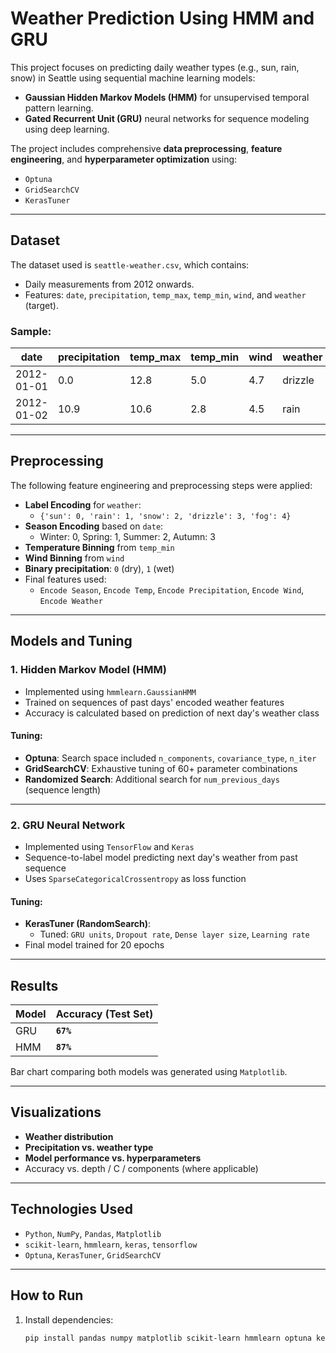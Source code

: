 # Weather Prediction Using HMM and GRU

This project focuses on predicting daily weather types (e.g., sun, rain, snow) in Seattle using sequential machine learning models:
- **Gaussian Hidden Markov Models (HMM)** for unsupervised temporal pattern learning.
- **Gated Recurrent Unit (GRU)** neural networks for sequence modeling using deep learning.

The project includes comprehensive **data preprocessing**, **feature engineering**, and **hyperparameter optimization** using:
- `Optuna`
- `GridSearchCV`
- `KerasTuner`

---

## Dataset

The dataset used is `seattle-weather.csv`, which contains:
- Daily measurements from 2012 onwards.
- Features: `date`, `precipitation`, `temp_max`, `temp_min`, `wind`, and `weather` (target).

### Sample:
| date       | precipitation | temp_max | temp_min | wind | weather  |
|------------|----------------|----------|----------|------|----------|
| 2012-01-01 | 0.0            | 12.8     | 5.0      | 4.7  | drizzle  |
| 2012-01-02 | 10.9           | 10.6     | 2.8      | 4.5  | rain     |

---

## Preprocessing

The following feature engineering and preprocessing steps were applied:
- **Label Encoding** for `weather`:
  - `{'sun': 0, 'rain': 1, 'snow': 2, 'drizzle': 3, 'fog': 4}`
- **Season Encoding** based on `date`:
  - Winter: 0, Spring: 1, Summer: 2, Autumn: 3
- **Temperature Binning** from `temp_min`
- **Wind Binning** from `wind`
- **Binary precipitation**: `0` (dry), `1` (wet)
- Final features used:
  - `Encode Season`, `Encode Temp`, `Encode Precipitation`, `Encode Wind`, `Encode Weather`

---

## Models and Tuning

### 1. **Hidden Markov Model (HMM)**
- Implemented using `hmmlearn.GaussianHMM`
- Trained on sequences of past days' encoded weather features
- Accuracy is calculated based on prediction of next day's weather class

#### Tuning:
- **Optuna**: Search space included `n_components`, `covariance_type`, `n_iter`
- **GridSearchCV**: Exhaustive tuning of 60+ parameter combinations
- **Randomized Search**: Additional search for `num_previous_days` (sequence length)

---

### 2. **GRU Neural Network**
- Implemented using `TensorFlow` and `Keras`
- Sequence-to-label model predicting next day's weather from past sequence
- Uses `SparseCategoricalCrossentropy` as loss function

#### Tuning:
- **KerasTuner (RandomSearch)**:
  - Tuned: `GRU units`, `Dropout rate`, `Dense layer size`, `Learning rate`
- Final model trained for 20 epochs

---

## Results

| Model | Accuracy (Test Set) |
|-------|----------------------|
| GRU   | **`67%`** |
| HMM   | **`87%`** |

Bar chart comparing both models was generated using `Matplotlib`.

---

## Visualizations

- **Weather distribution**
- **Precipitation vs. weather type**
- **Model performance vs. hyperparameters**
- Accuracy vs. depth / C / components (where applicable)

---

## Technologies Used

- `Python`, `NumPy`, `Pandas`, `Matplotlib`
- `scikit-learn`, `hmmlearn`, `keras`, `tensorflow`
- `Optuna`, `KerasTuner`, `GridSearchCV`

---

## How to Run

1. Install dependencies:
   ```bash
   pip install pandas numpy matplotlib scikit-learn hmmlearn optuna keras keras-tuner tensorflow

